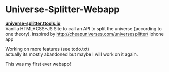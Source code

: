 # Universe-Splitter-Webapp
__[universe-splitter.ttools.io](https://universe-splitter.ttools.io/)__ \
Vanilla HTML+CSS+JS Site to call an API to split the universe (according to one theory), inspired by http://cheapuniverses.com/universesplitter/ iphone app

 

Working on more features (see todo.txt) \
actually its mostly abandoned but maybe I will work on it again.  

This was my first ever webapp!
